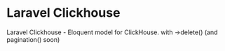 # Laravel Clickhouse

Laravel Clickhouse - Eloquent model for ClickHouse.
with ->delete() (and pagination() soon)
